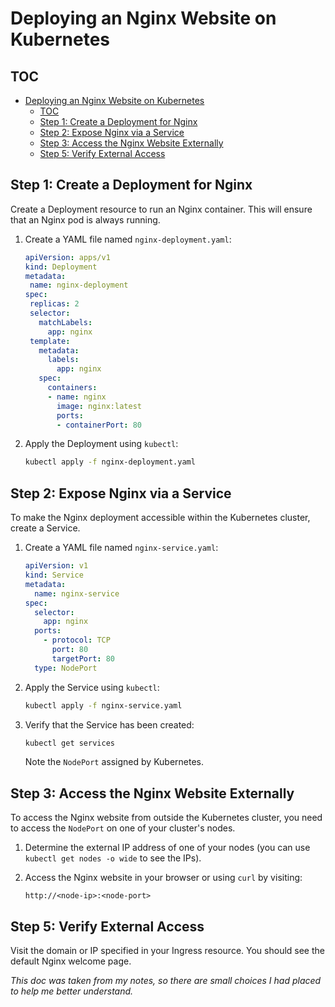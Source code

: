 
# Deploying an Nginx Website on Kubernetes

## TOC
- [Deploying an Nginx Website on Kubernetes](#deploying-an-nginx-website-on-kubernetes)
  - [TOC](#toc)
  - [Step 1: Create a Deployment for Nginx](#step-1-create-a-deployment-for-nginx)
  - [Step 2: Expose Nginx via a Service](#step-2-expose-nginx-via-a-service)
  - [Step 3: Access the Nginx Website Externally](#step-3-access-the-nginx-website-externally)
  - [Step 5: Verify External Access](#step-5-verify-external-access)


## Step 1: Create a Deployment for Nginx
Create a Deployment resource to run an Nginx container. This will ensure that an Nginx pod is always running.

1. Create a YAML file named `nginx-deployment.yaml`:

    ```yaml
   apiVersion: apps/v1
   kind: Deployment
   metadata:
     name: nginx-deployment
   spec:
     replicas: 2
     selector:
       matchLabels:
         app: nginx
     template:
       metadata:
         labels:
           app: nginx
       spec:
         containers:
         - name: nginx
           image: nginx:latest
           ports:
           - containerPort: 80
   ```

2. Apply the Deployment using `kubectl`:

   ```sh
   kubectl apply -f nginx-deployment.yaml
   ```

## Step 2: Expose Nginx via a Service
To make the Nginx deployment accessible within the Kubernetes cluster, create a Service.

1. Create a YAML file named `nginx-service.yaml`:

   ```yaml
   apiVersion: v1
   kind: Service
   metadata:
     name: nginx-service
   spec:
     selector:
       app: nginx
     ports:
       - protocol: TCP
         port: 80
         targetPort: 80
     type: NodePort
   ```

2. Apply the Service using `kubectl`:

   ```sh
   kubectl apply -f nginx-service.yaml
   ```

3. Verify that the Service has been created:

   ```sh
   kubectl get services
   ```

   Note the `NodePort` assigned by Kubernetes.

## Step 3: Access the Nginx Website Externally
To access the Nginx website from outside the Kubernetes cluster, you need to access the `NodePort` on one of your cluster's nodes.

1. Determine the external IP address of one of your nodes (you can use `kubectl get nodes -o wide` to see the IPs).

2. Access the Nginx website in your browser or using `curl` by visiting:

   ```
   http://<node-ip>:<node-port>
   ```
## Step 5: Verify External Access
Visit the domain or IP specified in your Ingress resource. You should see the default Nginx welcome page.

*This doc was taken from my notes, so there are small choices I had placed to help me better understand.*